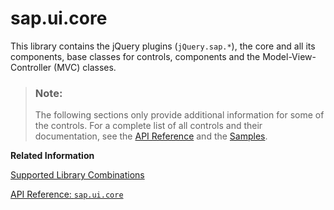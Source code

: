 <!-- loio72227f813bef427bad2e847b6fb1583d -->

# sap.ui.core

This library contains the jQuery plugins \(`jQuery.sap.*`\), the core and all its components, base classes for controls, components and the Model-View-Controller \(MVC\) classes.

> ### Note:  
> The following sections only provide additional information for some of the controls. For a complete list of all controls and their documentation, see the [API Reference](https://ui5.sap.com/#/api) and the [Samples](https://ui5.sap.com/#/controls). 

**Related Information**  


[Supported Library Combinations](../02_Read-Me-First/supported-library-combinations-363cd16.md "OpenUI5 provides a set of JavaScript and CSS libraries, which can be combined in an application using the combinations that are supported.")

[API Reference: `sap.ui.core`](https://ui5.sap.com/#/api/sap.ui.core)

